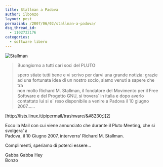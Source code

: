 ```yaml
---
title: Stallman a Padova
author: ilbonzo
layout: post
permalink: /2007/06/02/stallman-a-padova/
dsq_thread_id:
  - 1102732176
categories:
  - software libero
---
```

![Stallman][1]

> Buongiorno a tutti cari soci del PLUTO
> 
> spero stiate tutti bene e vi scrivo per darvi una grande notizia: grazie  
> ad una fortunata idea di un nostro socio, siamo venuti a sapere che tra  
> non molto Richard M. Stallman, il fondatore del Movimento per il Free  
> Software e del Progetto GNU, si trovera\` in italia e dopo averlo  
> contattato lui si e\` reso disponibile a venire a Padova il 10 giugno  
> 2007&#8230;&#8230;

[http://lists.linux.it/pipermail/trashware/&#8230;][2]

Ecco la Mail con cui viene annunciato che durante il Pluto Meeting, che si svolgera&#8217; a  
Padova, il 10 Giugno 2007, interverra&#8217; Richard M. Stallman.

Complimenti, speriamo di poterci essere&#8230;

Gabba Gabba Hey  
Bonzo

<div class='kindleWidget kindleLight' >
  
</div>



 [1]: http://magni.me/wp-content/uploads/2007/06/stallman1.jpeg
 [2]: http://lists.linux.it/pipermail/trashware/2007-May/002160.html